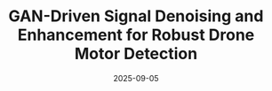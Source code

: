 ---
title: "GAN-Driven Signal Denoising and Enhancement for Robust Drone Motor Detection"
collection: publications
category: conferences
date: 2025-09-05
venue: "IEEE IECON 2025"
paperurl: "https://www.researchgate.net/publication/395298308_GAN-Driven_Signal_Denoising_and_Enhancement_for_Robust_Drone_Motor_Detection"
slidesurl: /files/MERCon_2025_Slides.pptx
excerpt: "This paper introduces a novel GAN-based methodology to denoise and enhance drone motor signals for robust detection..."
---